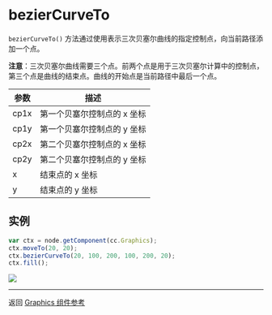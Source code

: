 # bezierCurveTo

`bezierCurveTo()` 方法通过使用表示三次贝塞尔曲线的指定控制点，向当前路径添加一个点。

**注意**：三次贝塞尔曲线需要三个点。前两个点是用于三次贝塞尔计算中的控制点，第三个点是曲线的结束点。曲线的开始点是当前路径中最后一个点。

| 参数 |   描述
| -------------- | ----------- |
| cp1x | 第一个贝塞尔控制点的 x 坐标
| cp1y | 第一个贝塞尔控制点的 y 坐标
| cp2x | 第二个贝塞尔控制点的 x 坐标
| cp2y | 第二个贝塞尔控制点的 y 坐标
| x | 结束点的 x 坐标
| y | 结束点的 y 坐标

## 实例

```javascript
var ctx = node.getComponent(cc.Graphics);
ctx.moveTo(20, 20);
ctx.bezierCurveTo(20, 100, 200, 100, 200, 20);
ctx.fill();
```

<a href="graphics/bezierCurveTo.png"><img src="graphics/bezierCurveTo.png"></a>

<hr>

返回 [Graphics 组件参考](../../components/graphics.md)
